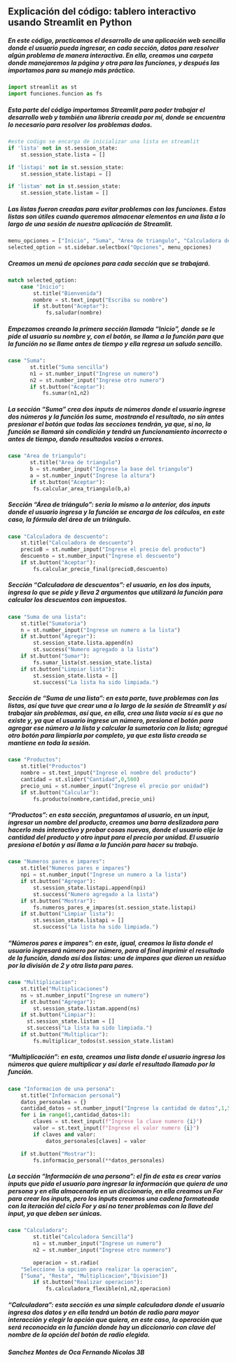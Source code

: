 ## Explicación del código: tablero interactivo usando Streamlit en Python

##### En este código, practicamos el desarrollo de una aplicación web sencilla donde el usuario pueda ingresar, en cada sección, datos para resolver algún problema de manera interactiva. En ella, creamos una carpeta donde manejaremos la página y otra para las funciones, y después las importamos para su manejo más práctico.

 
```python
import streamlit as st
import funciones.funcion as fs
```

##### Esta parte del código importamos Streamlit para poder trabajar el desarrollo web y también una librería creada por mí, donde se encuentra lo necesario para resolver los problemas dados.
```python
#este codigo se encarga de inicializar una lista en streamlit
if 'lista' not in st.session_state:
    st.session_state.lista = []

if 'listapi' not in st.session_state:
    st.session_state.listapi = []

if 'listam' not in st.session_state:
    st.session_state.listam = []
```

##### Las listas fueron creadas para evitar problemas con las funciones. Estas listas son útiles cuando queremos almacenar elementos en una lista a lo largo de una sesión de nuestra aplicación de Streamlit.

```python
menu_opciones = ["Inicio", "Suma", "Area de triangulo", "Calculadora de descuento","Suma de una lista", "Productos","Numeros pares e impares","Multiplicacion","Informacion de una persona","Calculadora","Acerca de"]
selected_option = st.sidebar.selectbox("Opciones", menu_opciones)
```

##### Creamos un menú de opciones para cada sección que se trabajará.
```python
match selected_option:
    case "Inicio":
        st.title("Bienvenida")
        nombre = st.text_input("Escriba su nombre")
        if st.button("Aceptar"):
            fs.saludar(nombre)
```

##### Empezamos creando la primera sección llamada “Inicio”, donde se le pide al usuario su nombre y, con el botón, se llama a la función para que la función no se llame antes de tiempo y ella regresa un saludo sencillo.
```python
case "Suma":
       st.title("Suma sencilla")
       n1 = st.number_input("Ingrese un numero")
       n2 = st.number_input("Ingrese otro numero")
       if st.button("Aceptar"):
           fs.sumar(n1,n2)
```

##### La sección “Suma” crea dos inputs de números donde el usuario ingrese dos números y la función los sume, mostrando el resultado, no sin antes presionar el botón que todas las secciones tendrán, ya que, si no, la función se llamará sin condición y tendrá un funcionamiento incorrecto o antes de tiempo, dando resultados vacíos o errores.
```python
case "Area de triangulo":
       st.title("Area de triangulo")
       b = st.number_input("Ingrese la base del triangulo")
       a = st.number_input("Ingrese la altura")
       if st.button("Aceptar"):
        fs.calcular_area_triangulo(b,a)
```

##### Sección “Área de triángulo”: sería lo mismo a lo anterior, dos inputs donde el usuario ingresa y la función se encarga de los cálculos, en este caso, la fórmula del área de un triángulo.
```python
case "Calculadora de descuento":
    st.title("Calculadora de descuento")
    precioB = st.number_input("Ingrese el precio del producto")
    descuento = st.number_input("Ingrese el descuento")
    if st.button("Aceptar"):
        fs.calcular_precio_final(precioB,descuento)
```

##### Sección “Calculadora de descuentos”: el usuario, en los dos inputs, ingresa lo que se pide y lleva 2 argumentos que utilizará la función para calcular los descuentos con impuestos.
```python
case "Suma de una lista":
    st.title("Sumatoria")
    n = st.number_input("Ingrese un numero a la lista")
    if st.button("Agregar"):
        st.session_state.lista.append(n)
        st.success("Numero agregado a la lista")
    if st.button("Sumar"):
        fs.sumar_lista(st.session_state.lista)
    if st.button("Limpiar lista"):
        st.session_state.lista = []
        st.success("La lista ha sido limpiada.")
```

##### Sección de “Suma de una lista”: en esta parte, tuve problemas con las listas, así que tuve que crear una a lo largo de la sesión de Streamlit y así trabajar sin problemas, así que, en ella, crea una lista vacía si es que no existe y, ya que el usuario ingrese un número, presiona el botón para agregar ese número a la lista y calcular la sumatoria con la lista; agregué otro botón para limpiarla por completo, ya que esta lista creada se mantiene en toda la sesión.
```python
case "Productos":
    st.title("Productos")
    nombre = st.text_input("Ingrese el nombre del producto")
    cantidad = st.slider("Cantidad",0,500)
    precio_uni = st.number_input("Ingrese el precio por unidad")
    if st.button("Calcular"):
        fs.producto(nombre,cantidad,precio_uni)
```

##### “Productos”: en esta sección, preguntamos al usuario, en un input, ingresar un nombre del producto, creamos una barra deslizadora para hacerlo más interactivo y probar cosas nuevas, donde el usuario elije la cantidad del producto y otro input para el precio por unidad. El usuario presiona el botón y así llama a la función para hacer su trabajo.

```python
case "Numeros pares e impares":
    st.title("Numeros pares e impares")
    npi = st.number_input("Ingrese un numero a la lista")
    if st.button("Agregar"):
        st.session_state.listapi.append(npi)
        st.success("Numero agregado a la lista")
    if st.button("Mostrar"):
        fs.numeros_pares_e_impares(st.session_state.listapi)
    if st.button("Limpiar lista"):
        st.session_state.listapi = []
        st.success("La lista ha sido limpiada.")
```

##### “Números pares e impares”: en este, igual, creamos la lista donde el usuario ingresará número por número, para al final imprimir el resultado de la función, dando asi dos listas: una de impares que dieron un residuo por la división de 2 y otra lista para pares.

```python
case "Multiplicacion":
    st.title("Multiplicaciones")
    ns = st.number_input("Ingrese un numero")
    if st.button("Agregar"):
        st.session_state.listam.append(ns)
    if st.button("Limpiar"):
      st.session_state.listam = []
      st.success("La lista ha sido limpiada.")
    if st.button("Multiplicar"):
        fs.multiplicar_todos(st.session_state.listam)
```


##### “Multiplicación”: en esta, creamos una lista donde el usuario ingresa los números que quiere multiplicar y así darle el resultado llamado por la función.

```python
case "Informacion de una persona":
    st.title("Informacion personal")
    datos_personales = {}
    cantidad_datos = st.number_input("Ingrese la cantidad de datos",1,50,1)
    for i in range(1,cantidad_datos+1):
        claves = st.text_input(f"Ingrese la clave numero {i}")
        valor = st.text_input(f"Ingrese el valor numero {i}")
        if claves and valor:
            datos_personales[claves] = valor

    if st.button("Mostrar"):
        fs.informacio_personal(**datos_personales)
```

##### La sección “Información de una persona”: el fin de esta es crear varios inputs que pida el usuario para ingresar la información que quiera de una persona y en ella almacenarla en un diccionario, en ella creamos un For para crear los inputs, pero los inputs creamos una cadena formateada con la iteración del ciclo For y así no tener problemas con la llave del input, ya que deben ser únicas.
```python
case "Calculadora":
        st.title("Calculadora Sencilla")
        n1 = st.number_input("Ingrese un numero")
        n2 = st.number_input("Ingrese otro nunmero")

        operacion = st.radio(
    "Seleccione la opcion para realizar la operacion",
    ["Suma", "Resta", "Multiplicacion","Division"])
        if st.button("Realizar operacion"):
            fs.calculadora_flexible(n1,n2,operacion)
```

##### “Calculadora”: esta sección es una simple calculadora donde el usuario ingresa dos datos y en ella tendrá un botón de radio para mayor interacción y elegir la opción que quiera, en este caso, la operación que será reconocida en la función donde hay un diccionario con clave del nombre de la opción del botón de radio elegida.

##### Sanchez Montes de Oca Fernando Nicolas 3B
